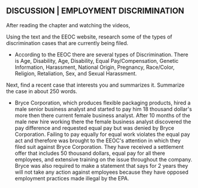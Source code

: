 ## DISCUSSION | EMPLOYMENT DISCRIMINATION

After reading the chapter and watching the videos,

Using the text and the EEOC website, research some of the types of discrimination cases that are currently being filed.
  - According to the EEOC there are several types of Discrimination. There is Age, Disability, Age, Disability, Equal Pay/Compensation, Genetic Information, Harassment, National Origin, Pregnancy, Race/Color, Religion, Retaliation, Sex, and Sexual Harassment.


Next, find a recent case that interests you and summarizes it.  Summarize the case in about 250 words.  
  - Bryce Corporation, which produces flexible packaging products, hired a male senior business analyst and started to pay him 18 thousand dollar's more then there current female business analyst. After 10 months of the male new hire working there the female business analyst discovered the pay difference and requested equal pay but was denied by Bryce Corporation. Failing to pay equally for equal work violates the equal pay act and therefore was brought to the EEOC's attention in which they filed suit against Bryce Corporation. They have received a settlement offer that includes 50 thousand dollars, equal pay for all there employees, and extensive training on the issue throughout the company. Bryce was also required to make a statement that says for 2 years they will not take any action against employees because they have opposed employment practices made illegal by the EPA.
